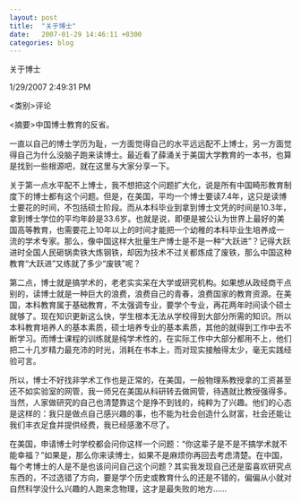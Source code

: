```yaml
---
layout: post
title:  "关于博士"
date:   2007-01-29 14:46:11 +0300
categories: blog
---
```

关于博士

1/29/2007 2:49:31 PM

\<类别\>评论

\<摘要\>中国博士教育的反省。

一直以自己的博士学历为耻，一方面觉得自己的水平远远配不上博士，另一方面觉得自己为什么没脑子跑来读博士。最近看了薛涌关于美国大学教育的一本书，也算是找到一些根源吧，就在这里与大家分享一下。

关于第一点水平配不上博士，我不想把这个问题扩大化，说是所有中国畸形教育制度下的博士都有这个问题。但是，在美国，平均一个博士要读7.4年，这只是读博士要花的时间，不包括硕士阶段。而从本科毕业到拿到博士文凭的时间是10.3年，拿到博士学位的平均年龄是33.6岁。也就是说，即便是被公认为世界上最好的美国高等教育，也需要花上10年以上的时间才能把一个幼稚的本科毕业生培养成一流的学术专家。那么，像中国这样大批量生产博士是不是一种“大跃进”？记得大跃进时全国人民砸锅卖铁大炼钢铁，却因为技术不过关都炼成了废铁，那么中国这种教育“大跃进”又练就了多少“废铁”呢？

第二点，博士就是搞学术的，老老实实呆在大学或研究机构。如果想从政经商干点别的，读博士就是一种巨大的浪费，浪费自己的青春，浪费国家的教育资源。在美国，本科教育属于基础教育，不太强调专业，要学个专业，再花两年时间读个硕士就够了。现在知识更新这么快，学生根本无法从学校得到大部分所需的知识。所以本科教育培养人的基本素质，硕士培养专业的基本素质，其他的就得到工作中去不断学习。而博士课程的训练就是纯学术性的，在实际工作中大部分都用不上，他们把二十几岁精力最充沛的时光，消耗在书本上，而对现实接触得太少，毫无实践经验可言。

所以，博士不好找非学术工作也是正常的，在美国，一般物理系教授拿的工资甚至还不如实验室的网管，我一师兄在美国从科研转去做网管，待遇就比教授强得多。当然，人家做研究的自己也清楚靠这个是挣不到钱的，纯粹为了兴趣。他们的心态是这样的：我只是做点自己感兴趣的事，也不能为社会创造什么财富，社会还能让我们丰衣足食并提供经费，我已经感激不尽了。

在美国，申请博士时学校都会问你这样一个问题：“你这辈子是不是不搞学术就不能幸福？”如果是，那么你来读博士，如果不是麻烦你再回去考虑清楚。在中国，每个考博士的人是不是也该问问自己这个问题？其实我发现自己还是蛮喜欢研究点东西的，不过选错了方向，要是学个历史或教育什么的还是不错的，偏偏从小就对自然科学没什么兴趣的人跑来念物理，这才是最失败的地方……
